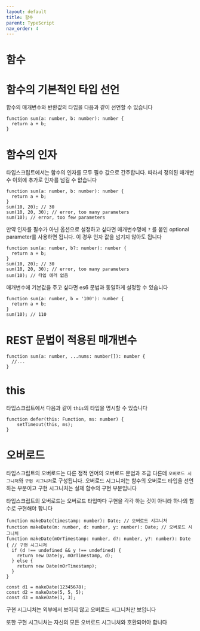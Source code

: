 ```yaml
---
layout: default
title: 함수
parent: TypeScript
nav_order: 4
---
```


# 함수

# 함수의 기본적인 타입 선언

함수의 매개변수와 반환값의 타입을 다음과 같이 선언할 수 있습니다

```tsx
function sum(a: number, b: number): number {
  return a + b;
}
```

# 함수의 인자

타입스크립트에서는 함수의 인자를 모두 필수 값으로 간주합니다. 따라서 정의된 매개변수 이외에 추가로 인자를 넘길 수 없습니다

```tsx
function sum(a: number, b: number): number {
  return a + b;
}
sum(10, 20); // 30
sum(10, 20, 30); // error, too many parameters
sum(10); // error, too few parameters
```

만약 인자를 필수가 아닌 옵션으로 설정하고 싶다면 매개변수명에 `?` 를 붙인 optional parameter를 사용하면 됩니다. 이 경우 인자 값을 넘기지 않아도 됩니다

```tsx
function sum(a: number, b?: number): number {
  return a + b;
}
sum(10, 20); // 30
sum(10, 20, 30); // error, too many parameters
sum(10); // 타입 에러 없음
```

매개변수에 기본값을 주고 싶다면 es6 문법과 동일하게 설정할 수 있습니다

```tsx
function sum(a: number, b = '100'): number {
  return a + b;
}
sum(10); // 110
```

# REST 문법이 적용된 매개변수

```tsx
function sum(a: number, ...nums: number[]): number {
  //...
}
```

# this

타입스크립트에서 다음과 같이 `this`의 타입을 명시할 수 있습니다

```tsx
function defer(this: Function, ms: number) {
    setTimeout(this, ms);
}
```

# 오버로드

타입스크립트의 오버로드는 다른 정적 언어의 오버로드 문법과 조금 다른데 `오버로드 시그니처`와 `구현 시그니처`로 구성됩니다. 오버로드 시그니처는 함수의 오버로드 타입을 선언하는 부분이고 구현 시그니처는 실제 함수의 구현 부분입니다

타입스크립트의 오버로드는 오버로드 타입마다 구현을 각각 하는 것이 아니라 하나의 함수로 구현해야 합니다

```tsx
function makeDate(timestamp: number): Date; // 오버로드 시그니처
function makeDate(m: number, d: number, y: number): Date; // 오버로드 시그니처
function makeDate(mOrTimestamp: number, d?: number, y?: number): Date { // 구현 시그니처
  if (d !== undefined && y !== undefined) {
    return new Date(y, mOrTimestamp, d);
  } else {
    return new Date(mOrTimestamp);
  }
}

const d1 = makeDate(12345678);
const d2 = makeDate(5, 5, 5);
const d3 = makeDate(1, 3);
```

구현 시그니처는 외부에서 보이지 않고 오버로드 시그니처만 보입니다

또한 구현 시그니처는 자신의 모든 오버로드 시그니처와 호환되어야 합니다